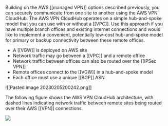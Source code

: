 Building on the AWS [[managed VPN]] options described previously, you can securely communicate from one site to another using the AWS VPN CloudHub. The AWS VPN CloudHub operates on a simple hub-and-spoke model that you can use with or without a [[VPC]]. Use this approach if you have multiple branch offices and existing internet connections and would like to implement a convenient, potentially low-cost hub-and-spoke model for primary or backup connectivity between these remote offices.

*   A [[VGW]] is deployed on AWS site
*   Network traffic may go between a [[VPC]] and a remote office
*   Network traffic between offices can also be routed over the [[IPSec VPN]]
*   Remote offices connect to the [[VGW]] in a hub-and-spoke model
*   Each office must use a unique [[BGP]] ASN


![[Pasted image 20230205200242.png]]


The following figure shows the AWS VPN CloudHub architecture, with dashed lines indicating network traffic between remote sites being routed over their AWS [[VPN]] connections.

![](https://docs.aws.amazon.com/images/whitepapers/latest/aws-vpc-connectivity-options/images/image12.png)